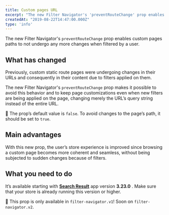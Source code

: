 ```yaml
---
title: Custom pages URL 
excerpt: "The new Filter Navigator's 'preventRouteChange' prop enables custom pages paths to not undergo any more changes when filtered by a user."
createdAt: "2019-08-22T14:47:00.000Z"
type: 'info'
---
```

The new Filter Navigator's `preventRouteChange` prop enables custom pages paths to not undergo any more changes when filtered by a user.

## What has changed

Previously, custom static route pages were undergoing changes in their URLs and consequently in their content due to filters applied on them.

The new Filter Navigator's  `preventRouteChange` prop makes it possible to avoid this behavior and to keep page customizations even when new filters are being applied on the page, changing merely the URL’s query string instead of the entire URL.

:eyes: The prop’s default value is `false`. To avoid changes to the page’s path, it should be set to `true`.

## Main advantages

With this new prop, the user’s store experience is improved since browsing a custom page becomes more coherent and seamless, without being subjected to sudden changes because of filters.

## What you need to do

It’s available starting with [**Search Result**](https://github.com/vtex-apps/search-result) app version **3.23.0** . Make sure that your store is already running this version or higher.

:eyes: This prop is only available in `filter-navigator.v1`! Soon on `filter-navigator.v2`.
